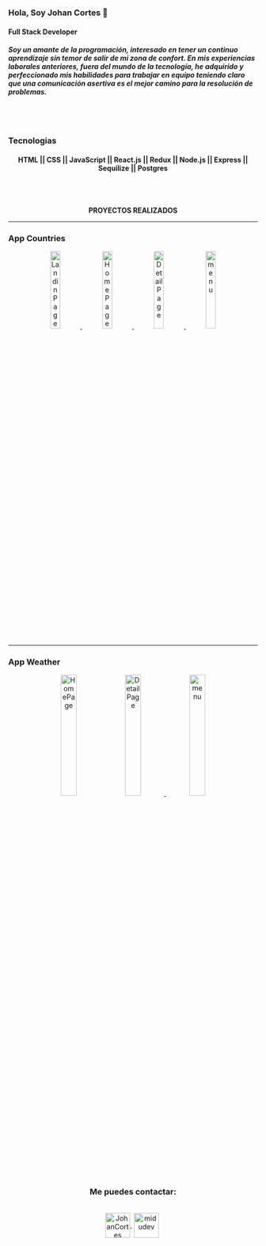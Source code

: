 ### Hola, Soy Johan Cortes 👋
#### Full Stack Developer

##### Soy un amante de la programación, interesado en tener un continuo aprendizaje sin temor de salir de mi zona de confort. En mis experiencias laborales anteriores, fuera del mundo de la tecnología, he adquirido y perfeccionado mis habilidades para trabajar en equipo teniendo claro que una comunicación asertiva es el mejor camino para la resolución de problemas.
 <br>
  <br>
<p align="center" width='100%'>
<h3 align="left">Tecnologias</h3>
<h4 align="center"> HTML || CSS || JavaScript || React.js || Redux || Node.js || Express || Sequilize || Postgres <h4>
</p>


  <br>
  <br>
<p align="center">
   PROYECTOS REALIZADOS
</p>
  <hr align="center">

<h3>App Countries</h3>
  
  
<section align="center">  
  <a href='#' target='_blank'>
  <img width='20%' src='https://user-images.githubusercontent.com/76558685/153722435-1e1c1d96-6bbb-45d4-8c56-5f3e045caec3.png' alt='LandinPage' />
</a>
<a href='#' target='_blank'>
  <img width='20%' src='https://user-images.githubusercontent.com/76558685/153722434-0fc47ec7-c84b-40df-9a03-54bdcc8b3f09.png' alt='HomePage' />
</a>
<a href='#' target='_blank'>
  <img width='20%' src='https://user-images.githubusercontent.com/76558685/153722433-95fb8e63-8934-4f04-8b30-628361eb546b.png' alt='DetailPage' />
</a>

<a href='#' target='_blank'>
  <img width='20%' src='https://user-images.githubusercontent.com/76558685/153722436-d23a5e13-1bdf-4037-b412-9017ce6eb01c.png' alt='menu' />
</a>
  
</section>  

  
  
  <hr>
  <h3>App Weather</h3>
  
<section align="center">  
 
  <img width='25%' src='https://user-images.githubusercontent.com/76558685/153723158-5b76df0a-dcc4-491c-b156-8c237dfa891f.png' alt='HomePage' />
</a>
<a href='#' target='_blank'>
  <img width='25%' src='https://user-images.githubusercontent.com/76558685/153723154-acb6a76b-9da1-47fe-b8e9-bda66f89734f.png' alt='DetailPage' />
</a>

<a href='#' target='_blank'>
  <img width='25%' src='https://user-images.githubusercontent.com/76558685/153723157-2d3aa3f2-e7c1-4f9b-84dc-b8c810c0615c.png' alt='menu' />
</a>
  
</section>  
<br>
<br>
  <div align="center">
    <h3 align="center">Me puedes contactar:</h3> <br>
  <div align="center">
   <a href="https://www.linkedin.com/in/johancortesdev/" target="blank" style='margin-right:4px'>
    <img align="center" src="https://logoeps.com/wp-content/uploads/2014/09/34405-linkedin-logo-icon-vector-icon-vector-eps.png" alt="JohanCortes" height="50px" width="50px" />
  </a>
    
   <a href="https://wa.me/+573043152412" target="blank" style='margin-right:4px'>
    <img align="center" src="https://image.flaticon.com/icons/png/128/1051/1051323.png" alt="midudev" height="50px" width="50px" />
  </a>
  </div>  
</div>







<!--
**jako12287/jako12287** is a ✨ _special_ ✨ repository because its `README.md` (this file) appears on your GitHub profile.

Here are some ideas to get you started:

- 🔭 I’m currently working on ...
- 🌱 I’m currently learning ...
- 👯 I’m looking to collaborate on ...
- 🤔 I’m looking for help with ...
- 💬 Ask me about ...
- 📫 How to reach me: ...
- 😄 Pronouns: ...
- ⚡ Fun fact: ...
-->
